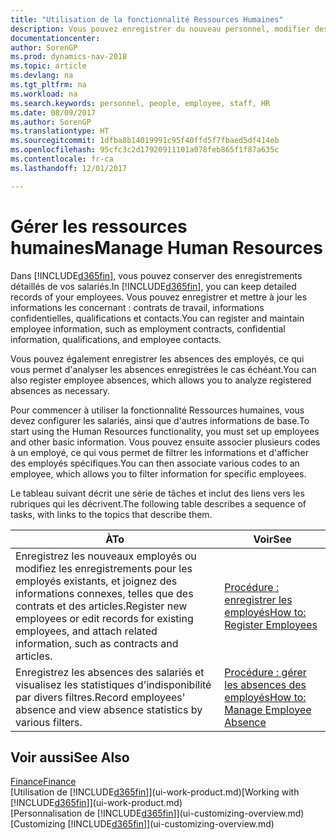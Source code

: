 ```yaml
---
title: "Utilisation de la fonctionnalité Ressources Humaines"
description: Vous pouvez enregistrer du nouveau personnel, modifier des informations sur le personnel existant, mais aussi enregistrer et analyser les absences.
documentationcenter: 
author: SorenGP
ms.prod: dynamics-nav-2018
ms.topic: article
ms.devlang: na
ms.tgt_pltfrm: na
ms.workload: na
ms.search.keywords: personnel, people, employee, staff, HR
ms.date: 08/09/2017
ms.author: SorenGP
ms.translationtype: HT
ms.sourcegitcommit: 1dfba8b14019991c95f40ffd5f7fbaed5df414eb
ms.openlocfilehash: 95cfc3c2d17920911101a078feb865f1f87a635c
ms.contentlocale: fr-ca
ms.lasthandoff: 12/01/2017

---
```

# <a name="manage-human-resources"></a><span data-ttu-id="f25bd-103">Gérer les ressources humaines</span><span class="sxs-lookup"><span data-stu-id="f25bd-103">Manage Human Resources</span></span>
<span data-ttu-id="f25bd-104">Dans [!INCLUDE[d365fin](includes/d365fin_md.md)], vous pouvez conserver des enregistrements détaillés de vos salariés.</span><span class="sxs-lookup"><span data-stu-id="f25bd-104">In [!INCLUDE[d365fin](includes/d365fin_md.md)], you can keep detailed records of your employees.</span></span> <span data-ttu-id="f25bd-105">Vous pouvez enregistrer et mettre à jour les informations les concernant : contrats de travail, informations confidentielles, qualifications et contacts.</span><span class="sxs-lookup"><span data-stu-id="f25bd-105">You can register and maintain employee information, such as employment contracts, confidential information, qualifications, and employee contacts.</span></span>

<span data-ttu-id="f25bd-106">Vous pouvez également enregistrer les absences des employés, ce qui vous permet d'analyser les absences enregistrées le cas échéant.</span><span class="sxs-lookup"><span data-stu-id="f25bd-106">You can also register employee absences, which allows you to analyze registered absences as necessary.</span></span>

<span data-ttu-id="f25bd-107">Pour commencer à utiliser la fonctionnalité Ressources humaines, vous devez configurer les salariés, ainsi que d'autres informations de base.</span><span class="sxs-lookup"><span data-stu-id="f25bd-107">To start using the Human Resources functionality, you must set up employees and other basic information.</span></span> <span data-ttu-id="f25bd-108">Vous pouvez ensuite associer plusieurs codes à un employé, ce qui vous permet de filtrer les informations et d'afficher des employés spécifiques.</span><span class="sxs-lookup"><span data-stu-id="f25bd-108">You can then associate various codes to an employee, which allows you to filter information for specific employees.</span></span>

<span data-ttu-id="f25bd-109">Le tableau suivant décrit une série de tâches et inclut des liens vers les rubriques qui les décrivent.</span><span class="sxs-lookup"><span data-stu-id="f25bd-109">The following table describes a sequence of tasks, with links to the topics that describe them.</span></span>

| <span data-ttu-id="f25bd-110">À</span><span class="sxs-lookup"><span data-stu-id="f25bd-110">To</span></span> | <span data-ttu-id="f25bd-111">Voir</span><span class="sxs-lookup"><span data-stu-id="f25bd-111">See</span></span> |
| --- | --- |
| <span data-ttu-id="f25bd-112">Enregistrez les nouveaux employés ou modifiez les enregistrements pour les employés existants, et joignez des informations connexes, telles que des contrats et des articles.</span><span class="sxs-lookup"><span data-stu-id="f25bd-112">Register new employees or edit records for existing employees, and attach related information, such as contracts and articles.</span></span> |[<span data-ttu-id="f25bd-113">Procédure : enregistrer les employés</span><span class="sxs-lookup"><span data-stu-id="f25bd-113">How to: Register Employees</span></span>](hr-how-register-employees.md) |
| <span data-ttu-id="f25bd-114">Enregistrez les absences des salariés et visualisez les statistiques d'indisponibilité par divers filtres.</span><span class="sxs-lookup"><span data-stu-id="f25bd-114">Record employees' absence and view absence statistics by various filters.</span></span> |[<span data-ttu-id="f25bd-115">Procédure : gérer les absences des employés</span><span class="sxs-lookup"><span data-stu-id="f25bd-115">How to: Manage Employee Absence</span></span>](hr-how-manage-absence.md) |

## <a name="see-also"></a><span data-ttu-id="f25bd-116">Voir aussi</span><span class="sxs-lookup"><span data-stu-id="f25bd-116">See Also</span></span>
[<span data-ttu-id="f25bd-117">Finance</span><span class="sxs-lookup"><span data-stu-id="f25bd-117">Finance</span></span>](finance.md)  
<span data-ttu-id="f25bd-118">[Utilisation de [!INCLUDE[d365fin](includes/d365fin_md.md)]](ui-work-product.md)</span><span class="sxs-lookup"><span data-stu-id="f25bd-118">[Working with [!INCLUDE[d365fin](includes/d365fin_md.md)]](ui-work-product.md)</span></span>  
<span data-ttu-id="f25bd-119">[Personnalisation de [!INCLUDE[d365fin](includes/d365fin_md.md)]](ui-customizing-overview.md)</span><span class="sxs-lookup"><span data-stu-id="f25bd-119">[Customizing [!INCLUDE[d365fin](includes/d365fin_md.md)]](ui-customizing-overview.md)</span></span>        

